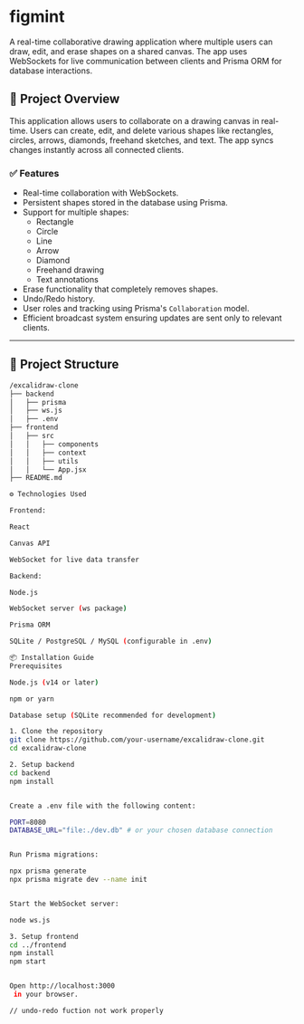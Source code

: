 # figmint

A real-time collaborative drawing application where multiple users can draw, edit, and erase shapes on a shared canvas. The app uses WebSockets for live communication between clients and Prisma ORM for database interactions.

## 🚀 Project Overview

This application allows users to collaborate on a drawing canvas in real-time. Users can create, edit, and delete various shapes like rectangles, circles, arrows, diamonds, freehand sketches, and text. The app syncs changes instantly across all connected clients.

### ✅ Features
- Real-time collaboration with WebSockets.
- Persistent shapes stored in the database using Prisma.
- Support for multiple shapes:
  - Rectangle
  - Circle
  - Line
  - Arrow
  - Diamond
  - Freehand drawing
  - Text annotations
- Erase functionality that completely removes shapes.
- Undo/Redo history.
- User roles and tracking using Prisma's `Collaboration` model.
- Efficient broadcast system ensuring updates are sent only to relevant clients.

---

## 📂 Project Structure

```bash
/excalidraw-clone
├── backend
│   ├── prisma
│   ├── ws.js
│   ├── .env
├── frontend
│   ├── src
│   │   ├── components
│   │   ├── context
│   │   ├── utils
│   │   └── App.jsx
├── README.md

⚙️ Technologies Used

Frontend:

React

Canvas API

WebSocket for live data transfer

Backend:

Node.js

WebSocket server (ws package)

Prisma ORM

SQLite / PostgreSQL / MySQL (configurable in .env)

📦 Installation Guide
Prerequisites

Node.js (v14 or later)

npm or yarn

Database setup (SQLite recommended for development)

1. Clone the repository
git clone https://github.com/your-username/excalidraw-clone.git
cd excalidraw-clone

2. Setup backend
cd backend
npm install


Create a .env file with the following content:

PORT=8080
DATABASE_URL="file:./dev.db" # or your chosen database connection


Run Prisma migrations:

npx prisma generate
npx prisma migrate dev --name init


Start the WebSocket server:

node ws.js

3. Setup frontend
cd ../frontend
npm install
npm start


Open http://localhost:3000
 in your browser.

// undo-redo fuction not work properly